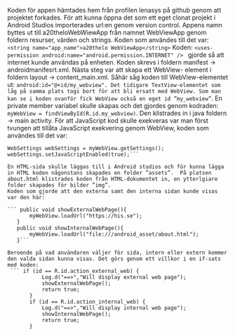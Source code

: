 Koden för appen hämtades hem från profilen lenasys på github genom att projektet forkades. För att kunna öppna det som ett eget clonat projekt i Android Studios importerades url:en genom version control. 
Appens namn byttes ut till a20theloWebWiewApp från namnet WebViewApp genom foldern resurser, värden och strings. Koden som användes till det var: 
```<string name="app_name">a20thelo WebViewApp</string>```
Koden: ```<uses-permission android:name="android.permission.INTERNET" /> ```
gjorde så att internet kunde användas på enheten. Koden skrevs i foldern manifest -> androidmanifesrt.xml. Nästa steg var att skapa ett WebView- element i foldern layout -> content_main.xml. Såhär såg koden till WebView-elementet ut: ```android:id="@+id/my_webview". Det tidigare TextView-elementet som låg på samma plats togs bort för att bli ersatt med WebView. Som man kan se i koden ovanför fick WebView också en eget id ”my_webview”```. 
En private member variabel skulle skapas och det gjordes genom kodraden:
```myWebView = findViewById(R.id.my_webview)```.
Den klistrades in i java foldern -> main activity. För att JavaScript kod skulle exekveras var man först tvungen att tillåta JavaScript exekvering genom WebView, koden som användes till det var:   
 ```WebViewClient myWebViewClient = new WebViewClient();
WebSettings webSettings = myWebView.getSettings();
webSettings.setJavaScriptEnabled(true);```

En HTML-sida skulle läggas till i Android studios och för kunna lägga in HTML koden någonstans skapades en folder ”assets”.  På platsen about.html klistrades koden från HTML-dokumentet in, en ytterlgiare folder skapades för bilder ”img”. 
Koden som gjorde att den externa samt den interna sidan kunde visas var den här:  

``` public void showExternalWebPage(){
        myWebView.loadUrl("https://his.se");
    }
    public void showInternalWebPage(){
        myWebView.loadUrl("file:///android_asset/about.html");
    }```

Beroende på vad användaren väljer för sida, intern eller extern kommer den valda sidan kunna visas. Det görs genom ett villkor i en if-sats med koden: 
  ``` if (id == R.id.action_external_web) {
            Log.d("==>","Will display external web page");
            showExternalWebPage();
            return true;
        }
        if (id == R.id.action_internal_web) {
            Log.d("==>","Will display internal web page");
            showInternalWebPage();
            return true;
        }
```
